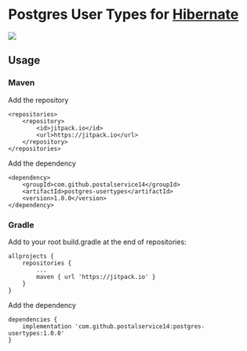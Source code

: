 # Postgres User Types for [Hibernate](http://hibernate.org/)

[![](https://jitpack.io/v/postalservice14/postgres-usertypes.svg)](https://jitpack.io/#postalservice14/postgres-usertypes)

## Usage

### Maven

Add the repository
```
<repositories>
    <repository>
        <id>jitpack.io</id>
        <url>https://jitpack.io</url>
    </repository>
</repositories>
```

Add the dependency

```
<dependency>
    <groupId>com.github.postalservice14</groupId>
    <artifactId>postgres-usertypes</artifactId>
    <version>1.0.0</version>
</dependency>
```

### Gradle

Add to your root build.gradle at the end of repositories:
```
allprojects {
    repositories {
        ...
        maven { url 'https://jitpack.io' }
    }
}
```

Add the dependency

```
dependencies {
    implementation 'com.github.postalservice14:postgres-usertypes:1.0.0'
}
```